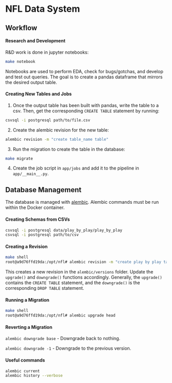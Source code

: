# NFL Data System

## Workflow
#### Research and Development
R&D work is done in jupyter notebooks:
```bash
make notebook
```
Notebooks are used to perform EDA, check for bugs/gotchas, and develop and test out queries. The goal is to create a pandas dataframe that mirrors the desired output table.

#### Creating New Tables and Jobs
1. Once the output table has been built with pandas, write the table to a csv. Then, get the corresponding `CREATE TABLE` statement by running:
```bash
csvsql -i postgresql path/to/file.csv
```
2. Create the alembic revision for the new table:
```bash
alembic revision -m "create table_name table"
```
3. Run the migration to create the table in the database:
```bash
make migrate
```

4. Create the job script in `app/jobs` and add it to the pipeline in `app/__main__.py`. 


## Database Management

The database is managed with [alembic](https://alembic.sqlalchemy.org/en/latest/tutorial.html). Alembic commands must be run within the Docker container.

#### Creating Schemas from CSVs
```bash
csvsql -i postgresql data/play_by_play/play_by_play
csvsql -i postgresql path/to/csv
```

#### Creating a Revision
```bash
make shell
root@a9d76ffd19da:/opt/nfl# alembic revision -m "create play by play table"
```
This creates a new revision in the `alembic/versions` folder. Update the `upgrade()` and `downgrade()` functions accordingly. Generally, the `upgrade()` contains the `CREATE TABLE` statement, and the `downgrade()` is the corresponding `DROP TABLE` statement.

#### Running a Migration
```bash
make shell
root@a9d76ffd19da:/opt/nfl# alembic upgrade head
```

#### Reverting a Migration
`alembic downgrade base` - Downgrade back to nothing.

`alembic downgrade -1` - Downgrade to the previous version.

#### Useful commands
```bash
alembic current
alembic history --verbose
```